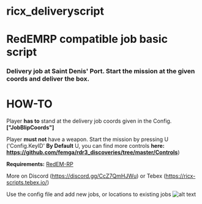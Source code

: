 # ricx_deliveryscript
# RedEMRP compatible job basic script

### Delivery job at Saint Denis' Port. Start the mission at the given coords and deliver the box.

# HOW-TO

Player **has to** stand at the delivery job coords given in the Config. **["JobBlipCoords"]**

Player **must not** have a weapon. Start the mission by pressing U ('Config.KeyID' **By Default** U, you can find more controls **here: https://github.com/femga/rdr3_discoveries/tree/master/Controls**) 

**Requirements:**
[RedEM-RP](https://github.com/RedEM-RP/redem_roleplay)

More on Discord (https://discord.gg/CcZ7QmHJWu) or Tebex (https://ricx-scripts.tebex.io/)

Use the config file and add new jobs, or locations to existing jobs
![alt text](https://i.ibb.co/DgX1102/rakodo.png)
